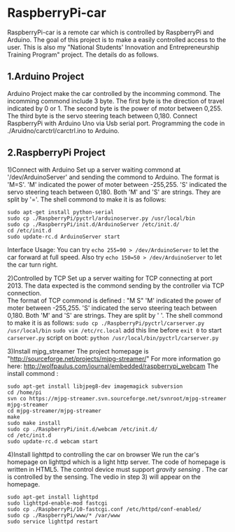 RaspberryPi-car
===============
RaspberryPi-car is a remote car which is controlled by RaspberryPi and Arduino. The goal of this project is to make a easily controlled access to the user. This is also my "National Students' Innovation and Entrepreneurship Training Program" project. The details do as follows. 

1.Arduino Project
-----------------
Arduino Project make the car controlled by the incomming commond. The incomming commond include 3 byte. The first byte is the direction of travel indicated by 0 or 1. The second byte is the power of motor between 0,255. The third byte is the servo steering teach between 0,180.
Connect RaspberryPi with Arduino Uno via Usb serial port.
Programming the code in ./Aruidno/carctrl/carctrl.ino to Arduino.

2.RaspberryPi Project
---------------------

1)Connect with Arduino
Set up a server waiting commond at '/dev/ArduinoServer' and sending the commond to Arduino. 
The format is 'M=S'. 
'M' indicated the power of moter between -255,255.
'S' indicated the servo steering teach between 0,180.
Both 'M' and 'S' are strings. They are split by '='.
The shell commond to make it is as follows:
```
sudo apt-get install python-serial
sudo cp ./RaspberryPi/pyctrl/arduinoserver.py /usr/local/bin
sudo cp ./RaspberryPi/init.d/ArduinoServer /etc/init.d/
cd /etc/init.d
sudo update-rc.d ArduinoServer start 
```
Interface Usage:
You can try `echo 255=90 > /dev/ArduinoServer` to let the car forward at full speed. 
Also try `echo 150=50 > /dev/ArduinoServer` to let the car turn right.

2)Controlled by TCP
Set up a server waiting for TCP connecting at port 2013. The data expected is the commond sending by the controller via TCP connection.  
The format of TCP commond is defined : "M S" 
'M' indicated the power of moter between -255,255.
'S' indicated the servo steering teach between 0,180.
Both 'M' and 'S' are strings. They are split by ' '.
The shell commond to make it is as follows:
`sudo cp ./RaspberryPi/pyctrl/carserver.py /usr/local/bin`
`sudo vim /etc/rc.local`
add this line before `exit 0` to start `carserver.py` script on boot:
`python /usr/local/bin/pyctrl/carserver.py`

3)Install mjpg_streamer
The project homepage is "http://sourceforge.net/projects/mjpg-streamer/"
For more information go here: http://wolfpaulus.com/journal/embedded/raspberrypi_webcam
The install commond :
```
sudo apt-get install libjpeg8-dev imagemagick subversion
cd /home/pi
svn co https://mjpg-streamer.svn.sourceforge.net/svnroot/mjpg-streamer mjpg-streamer
cd mjpg-streamer/mjpg-streamer
make
sudo make install
sudo cp ./RaspberryPi/init.d/webcam /etc/init.d/ 
cd /etc/init.d
sudo update-rc.d webcam start 
```

4)Install lighttpd to controlling the car on browser
We run the car's homepage on lighttpd which is a light http server.
The code of homepage is written in HTML5. 
The control device must support *gravity sensing* .  The car is controlled by the sensing.
The vedio in step 3) will appear on the homepage. 
```
sudo apt-get install lighttpd
sudo lighttpd-enable-mod fastcgi
sudo cp ./RaspberryPi/10-fastcgi.conf /etc/httpd/conf-enabled/
sudo cp ./RaspberryPi/www/* /var/www
sudo service lighttpd restart
```
